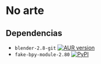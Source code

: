 # No arte

## Dependencias
* `blender-2.8-git` [![AUR version](https://img.shields.io/aur/version/blender-2.8-git.svg?style=flat-square&logo=arch-linux)](https://aur.archlinux.org/packages/blender-2.8-git/)
* `fake-bpy-module-2.80` [![PyPI](https://img.shields.io/pypi/v/fake-bpy-module-2.80.svg?style=flat-square&logo=python&logoColor=ffde57)](https://pypi.org/project/fake-bpy-module-2.80/)
